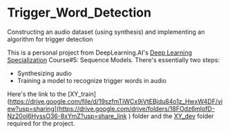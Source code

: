 # Trigger_Word_Detection
Constructing an audio dataset (using synthesis) and implementing an algorithm for trigger detection

This is a personal project from DeepLearning.AI's [Deep Learning Specialization](https://www.deeplearning.ai/courses/deep-learning-specialization/) Course#5: Sequence Models. There's essentially two steps:
- Synthesizing audio
- Training a model to recognize trigger words in audio

Here's the link to the [XY_train](https://drive.google.com/file/d/19szfmTiWCx9iVtEBjdu84o1z_HwxW4DF/view?usp=sharing](https://drive.google.com/drive/folders/18FOdz6mlofD-Nz20ol6HyssO36-8xYmZ?usp=share_link ) folder and the [XY_dev](https://drive.google.com/drive/folders/1VFhiiwMfXm7Kj6OOklDAoASqj9pcZnPE?usp=share_link) folder required for the project.
